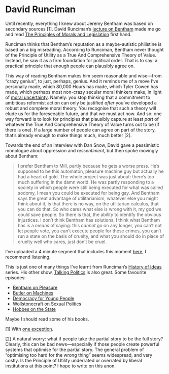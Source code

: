 # David Runciman
Until recently, everything I knew about Jeremy Bentham was based on secondary sources [1]. David Runciman’s [lecture on Bentham](https://www.talkingpoliticspodcast.com/history-of-ideas-series-two) made me go and read [The Principles of Morals and Legislation](https://www.earlymoderntexts.com/assets/pdfs/bentham1780.pdf) first hand.

Runciman thinks that Bentham’s reputation as a maybe-autistic philistine is based on a big misreading. According to Runciman, Bentham never thought of the Principle of Utility as a True And Comprehensive Theory of Value. Instead, he saw it as a firm foundation for political order. That is to say: a practical principle that enough people can plausibly agree on.

This way of reading Bentham makes him seem reasonable and wise—from “crazy genius”, to just, perhaps, genius. And it reminds me of a move I’ve personally made, which 80,000 Hours has made, which Tyler Cowen has made, which perhaps most non-crazy secular moral thinkers make, in light of [moral uncertainty](https://concepts.effectivealtruism.org/concepts/moral-uncertainty/). Namely: you stop thinking that a commitment to ambitious reformist action can only be justified _after_ you’ve developed a robust and complete moral theory. You recognise that such a theory will elude us for the foreseeable future, and that we must act now. And so: one way forward is to look for principles that plausibly capture at least _part_ of whatever the True And Comprehensive Theory of Value turns out to be (if there is one). If a large number of people can agree on part of the story, that’s already enough to make things much, much better [2].

Towards the end of an interview with Dan Snow, David gave a pessimistic monologue about oppression and _ressentiment_, but then spoke movingly about Bentham:

> I prefer Bentham to Mill, partly because he gets a worse press. He’s supposed to be this automaton, pleasure machine guy but actually he had a heart of gold. The whole project was just about: there’s too much suffering in the damn world. He was partly responding to a society in which people were still being executed for what was called sodomy, I mean you could be executed for being gay. And Bentham says the great advantage of utilitarianism, whatever else you might think about it, is that there is no way, on the utilitarian calculus, that you can do that. So who cares what else is wrong with it, my god we could save people. So there is that, the ability to identify the obvious injustices. I don’t think Bentham has solutions, I think what Bentham has is a *means* of saying: this *cannot* go on any longer, you can’t not let people vote, you can’t execute people for these crimes, you can’t run a state on the basis of cruelty, and what you should do in place of cruelty well who cares, just don’t be cruel.

I’ve uploaded a 4 minute segment that includes this moment [here](https://podcasts-2.feedpress.com/22275/runciman-on-bentham.mp3), I recommend listening.

This is just one of many things I’ve learnt from Runciman’s [History of Ideas](https://www.talkingpoliticspodcast.com/history-of-ideas-series-two) series. His other show, [Talking Politics](https://www.talkingpoliticspodcast.com) is also great. Some favourite episodes:

* [Bentham on Pleasure](https://thevalmy.com/#49)
* [Butler on Machines](https://thevalmy.com/48)
* [Democracy for Young People](https://thevalmy.com/35)
* [Wollstonecraft on Sexual Politics](https://thevalmy.com/10)
* [Hobbes on the State](https://thevalmy.com/9)

Maybe I should read some of his books.

[1] With [one exception](https://en.wikipedia.org/wiki/Jeremy_Bentham#Death_and_the_auto-icon).

[2] A natural worry: what if people take the partial story to be the full story? Clearly, this can be bad news—especially if those people create powerful systems that optimise for the partial story. The general problem of “optimising too hard for the wrong thing” seems widespread, and very costly. Is the Principle of Utility underrated or overrated by liberal institutions at this point? I hope to write on this anon.

<!-- #web/people -->
